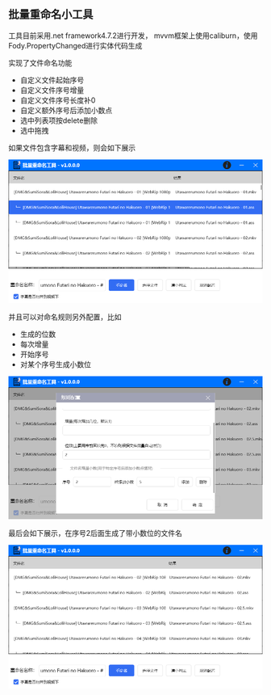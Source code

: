 ## 批量重命名小工具

工具目前采用.net framework4.7.2进行开发，
mvvm框架上使用caliburn，使用Fody.PropertyChanged进行实体代码生成

实现了文件命名功能
* 自定义文件起始序号
* 自定义文件序号增量
* 自定义文件序号长度补0
* 自定义额外序号后添加小数点
* 选中列表项按delete删除
* 选中拖拽



如果文件包含字幕和视频，则会如下展示

![](./assets/QQ截图20230428134218.png)



并且可以对命名规则另外配置，比如

* 生成的位数
* 每次增量
* 开始序号
* 对某个序号生成小数位

![](./assets/QQ截图20230428152056.png)



最后会如下展示，在序号2后面生成了带小数位的文件名

![](./assets/QQ截图20230428152106.png)
